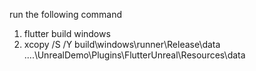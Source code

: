 
run the following command
1. flutter build windows
2. xcopy /S /Y build\windows\runner\Release\data ..\..\UnrealDemo\Plugins\FlutterUnreal\Resources\data

